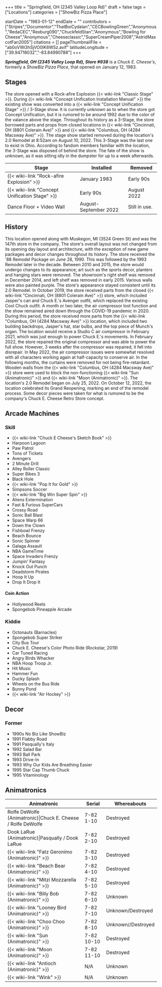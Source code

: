 +++
title = "Springfield, OH (2345 Valley Loop Rd)"
draft = false
tags = ["Locations"]
categories = ["ShowBiz Pizza Place"]


startDate = "1983-01-12"
endDate = ""
contributors = ["Stripes","Documentor","ThatBoiCydalan","CECBowlingGreen","Anonymous","RedaCEC","Rexburg090","ChuckfeldStan","Anonymous","Bowling for Cheese","Anonymous","Cheeseclassic","SuperCreamPiper2008","AstridMascotFan2005"]
citations = []
pageThumbnailFile = "ab0oVWi3hSjVO0lK6WSz.avif"
latitudeLongitude = ["39.94718032","-83.84990788"]
+++

***Springfield, OH (2345 Valley Loop Rd), Store #938*** is a *Chuck E. Cheese's*, formerly a *ShowBiz Pizza Place*, that opened on January 12, 1983.

## Stages

The store opened with a Rock-afire Explosion {{< wiki-link "Classic Stage" >}}. During {{< wiki-link "Concept Unification Installation Manual" >}} the existing show was converted into a {{< wiki-link "Concept Unification Stage" >}} / 3-Stage show. It is currently unknown as to when the store got Concept Unification, but it is rumored to be around 1992 due to the color of the valance above the stage. Throughout its history as a 3-Stage, the store borrowed parts and props from closed locations in {{< wiki-link "Cincinnati, OH (8801 Colerain Ave)" >}} and {{< wiki-link "Columbus, OH (4284 Macsway Ave)" >}}. The stage show started removed during the location's 2.0 Remodel at 8:52am on August 10, 2022. This 3-Stage was the last one to exist in Ohio. According to fandom members familiar with the location, the 3-Stage was disposed of behind the store. The fate of the show is unknown, as it was sitting idly in the dumpster for up to a week afterwards.

| Stage                                               | Installed             | Removed       |
|-----------------------------------------------------|-----------------------|---------------|
| {{< wiki-link "Rock-afire Explosion" >}}      | January 1983          | Early 90s     |
| {{< wiki-link "Concept Unification Stage" >}} | Early 90s             | August 2022   |
| Dance Floor + Video Wall                            | August-September 2022 | Still in use. |

## History

This location opened along with Muskegon, MI (3524 Green St) and was the 147th store in the company. The store's overall layout was not changed from its opening day layout and architecture, with the exception of new game packages and decor changes throughout its history. The store received the '88 Remodel Package on June 28, 1990. This was followed by the 1993 Remodel later in the decade. Between 2010 and 2015, the store would undergo changes to its appearance; art such as the sports decor, planters and hanging stars were removed. The showroom's right shelf was removed in December 2014, and left shelf was removed in early 2015. Various walls were also painted purple. The store's appearance stayed consistent until its 2.0 Remodel. In October 2019, the store received parts from the closed {{< wiki-link "Cincinnati, OH (8801 Colerain Ave)" >}} store, which included Jasper's can and Chuck E.'s Avenger outfit, which replaced the existing Cool Chuck outfit. A month or two later, the air compressor lost function and the show remained aired down through the COVID-19 pandemic in 2020. During this period, the store received more parts from the {{< wiki-link "Columbus, OH (4284 Macsway Ave)" >}} location, which included two building backdrops, Jasper's hat, star bulbs, and the top piece of Munch's organ. The location would receive a Studio C air compressor in February 2021, which was just enough to power Chuck E.'s movements. In February 2022, the store repaired the original compressor and was able to power the full show. However, 3 weeks after the compressor was repaired, it fell into disrepair. In May 2022, the air compressor issues were somewhat resolved with all characters working again at half-capacity to conserve air. In the following months, the curtains were removed for not being fire-retardant. Wooden walls from the {{< wiki-link "Columbus, OH (4284 Macsway Ave)" >}} store were used to block the non-functioning {{< wiki-link "Sun (Animatronic)" >}} and {{< wiki-link "Moon (Animatronic)" >}}. The location's 2.0 Remodel began on July 25, 2022. On October 12, 2022, the location celebrated its Grand Reopening, marking an end of the remodel process. Some decor pieces were taken for what is rumored to be the company's Chuck E. Cheese Retro Store concept.

## Arcade Machines

### Skill

- {{< wiki-link "Chuck E Cheese's Sketch Book" >}}
- Harpoon Lagoon
- Paw Patrol
- Tons of Tickets
- Avengers
- 2 Minute Drill
- Alley Roller Classic
- Super Bikes 3
- Black Hole
- {{< wiki-link "Pop It for Gold" >}}
- Simpsons Soccer
- {{< wiki-link "Big Win Super Spin" >}}
- Aliens Extermination
- Fast &amp; Furious SuperCars
- Crossy Road
- Sonic Ball Blast
- Space Warp 66
- Down the Clown
- Fishbowl Frenzy
- Beach Bounce
- Sonic Spinner
- Galaga Assault
- NBA GameTime
- Space Invaders Frenzy
- Jumpin' Fantasy
- Knock Out Punch
- Deadstorm Pirates
- Hoop It Up
- Drop It Drop It

#### Coin Action

- Hollywood Reels
- Spongebob Pineapple Arcade

### Kiddie

- Octonauts (Barnacles)
- Spongebob Super Striker
- City Bus Tour
- Chuck E. Cheese's Color Photo Ride (Rockstar, 2019)
- Car Tuned Racing
- Angry Birds Whacker
- NBA Hoop Troop Jr.
- Hit Music
- Hammer Fun
- Ducky Splash
- Wheels on the Bus Ride
- Bunny Pond
- {{< wiki-link "Air Hockey" >}}

## Decor

### Former

- 1990s No Biz Like ShowBiz
- 1991 Flabby Road
- 1991 Pasqually's Italy
- 1992 Salad Bar
- 1993 Ball Park
- 1993 Drive-In
- 1993 Why Our Kids Are Breathing Easier
- 1995 Star Cap Thumb Chuck
- 1995 Vitaminology

## Animatronics

| Animatronic                                                  | Serial     | Whereabouts        |
|--------------------------------------------------------------|------------|--------------------|
| Rolfe DeWolfe (Animatronic)\|Chuck E. Cheese / Rolfe DeWolfe | 7-82 1-10  | Destroyed          |
| Dook LaRue (Animatronic)\|Pasqually / Dook LaRue             | 7-82 2-10  | Destroyed          |
| {{< wiki-link "Fatz Geronimo (Animatronic)" >}}        | 7-82 3-10  | Destroyed          |
| {{< wiki-link "Beach Bear (Animatronic)" >}}           | 7-82 4-10  | Destroyed          |
| {{< wiki-link "Mitzi Mozzarella (Animatronic)" >}}     | 7-82 5-10  | Destroyed          |
| {{< wiki-link "Billy Bob (Animatronic)" >}}            | 7-82 6-10  | Unknown            |
| {{< wiki-link "Looney Bird (Animatronic)" >}}          | 7-82 7-10  | Unknown/Destroyed  |
| {{< wiki-link "Choo Choo (Animatronic)" >}}            | 7-82 8-10  | Unknown//Destroyed |
| {{< wiki-link "Sun (Animatronic)" >}}                  | 7-82 10-10 | Destroyed          |
| {{< wiki-link "Moon (Animatronic)" >}}                 | 7-82 11-10 | Destroyed          |
| {{< wiki-link "Antioch (Animatronic)" >}}              | N/A        | Unknown            |
| {{< wiki-link "Wink" >}}                               | N/A        | Unknown            |